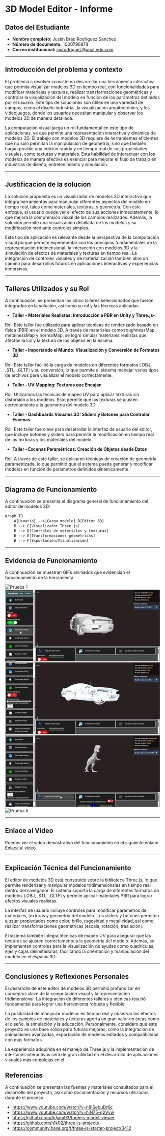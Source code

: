 # 3D Model Editor - Informe

## Datos del Estudiante

- **Nombre completo:** Justin Brad Rodriguez Sanchez
- **Número de documento:** 1000790878
- **Correo institucional:** jusrodriguez@unal.edu.com

---

## Introducción del problema y contexto

El problema a resolver consiste en desarrollar una herramienta interactiva que permita visualizar modelos 3D en tiempo real, con funcionalidades para modificar materiales y texturas, realizar transformaciones geométricas y controlar la visualización del modelo en función de los parámetros definidos por el usuario. Este tipo de soluciones son útiles en una variedad de campos, como el diseño industrial, la visualización arquitectónica, y los videojuegos, donde los usuarios necesitan manipular y observar los modelos 3D de manera detallada.

La computación visual juega un rol fundamental en este tipo de aplicaciones, ya que permite una representación interactiva y dinámica de modelos 3D. El trabajo con modelos 3D requiere de herramientas eficientes que no solo permitan la manipulación de geometría, sino que también hagan posible una edición rápida y en tiempo real de sus propiedades visuales, como texturas y materiales. Esta habilidad de interactuar con los modelos de manera efectiva es esencial para mejorar el flujo de trabajo en industrias de diseño, entretenimiento y simulación.

---

## Justificacion de la solucion

La solución propuesta es un visualizador de modelos 3D interactivo que integra herramientas para manipular diferentes aspectos del modelo en tiempo real, tales como materiales, texturas, y geometría. Con este enfoque, el usuario puede ver el efecto de sus acciones inmediatamente, lo que mejora la comprensión visual de los cambios realizados. Además, la solución permite una visualización detallada de los modelos y su modificación mediante controles simples.

Este tipo de aplicación es relevante desde la perspectiva de la computación visual porque permite experimentar con los principios fundamentales de la representación tridimensional, la interacción con modelos 3D y la simulación de efectos de materiales y texturas en tiempo real. La integración de controles visuales y de materialización también abre un camino para desarrollos futuros en aplicaciones interactivas y experiencias inmersivas.

---

## Talleres Utilizados y su Rol

A continuación, se presentan los cinco talleres seleccionados que fueron integrados en la solución, así como su rol y las técnicas aplicadas:

- **Taller - Materiales Realistas: Introducción a PBR en Unity y Three.js-**

Rol: Este taller fue utilizado para aplicar técnicas de renderizado basado en física (PBR) en el modelo 3D. A través de materiales como roughnessMap, metalnessMap y normalMap, se logró simular materiales realistas que afectan la luz y la textura de los objetos en la escena.

- **Taller - Importando el Mundo: Visualización y Conversión de Formatos 3D**

Rol: Este taller facilitó la carga de modelos en diferentes formatos (.OBJ, .STL, .GLTF) y su conversión, lo que permite al sistema manejar varios tipos de archivos para visualizar el modelo correctamente.

- **Taller - UV Mapping: Texturas que Encajan**

Rol: Utilizamos las técnicas de mapeo UV para aplicar texturas sin distorsión a los modelos. Esto permite que las texturas se ajusten correctamente a la geometría del modelo 3D.

- **Taller - Dashboards Visuales 3D: Sliders y Botones para Controlar Escenas**

Rol: Este taller fue clave para desarrollar la interfaz de usuario del editor, que incluye botones y sliders para permitir la modificación en tiempo real de las texturas y los materiales del modelo.

- **Taller - Escenas Paramétricas: Creación de Objetos desde Datos**

Rol: A través de este taller, se aplicaron técnicas de creación de geometría parametrizada, lo que permitió que el sistema pueda generar y modificar modelos en función de parámetros definidos dinámicamente.

---

## Diagrama de Funcionamiento

A continuación se presenta el diagrama general de funcionamiento del editor de modelos 3D:

```mermaid
graph TD
    A[Usuario] -->|Carga modelo| B[Editor 3D]
    B --> C[Visualizador Three.js]
    B --> D[Controles de materiales y texturas]
    B --> E[Transformaciones geométricas]
    B --> F[Exportación/Visualización]
```

---

## Evidencia de Funcionamiento

A continuación se muestran GIFs animados que evidencian el funcionamiento de la herramienta:

![Prueba 1](resultados/prueba1.gif)
![Prueba 2](resultados/prueba3.gif)
![Prueba 3](resultados/prueba2.gif)
![Prueba 4](resultados/prueba4.gif)
![Prueba 5](resultados/prueba5.gif)

---

## Enlace al Video

Puedes ver el video demostrativo del funcionamiento en el siguiente enlace:  
[Enlace al video](https://drive.google.com/file/d/1oo9sPaIhXFzKWPILDIepl7tm1i0Fcj_B/view?usp=sharing)

---

## Explicación Técnica del Funcionamiento

El editor de modelos 3D está construido sobre la biblioteca Three.js, lo que permite renderizar y manipular modelos tridimensionales en tiempo real dentro del navegador. El sistema soporta la carga de diferentes formatos de modelos (.OBJ, .STL, .GLTF) y permite aplicar materiales PBR para lograr efectos visuales realistas.

La interfaz de usuario incluye controles para modificar parámetros de materiales, texturas y geometría del modelo. Los sliders y botones permiten ajustar propiedades como color, brillo, rugosidad y metalicidad, así como realizar transformaciones geométricas (escala, rotación, traslación).

El sistema también integra técnicas de mapeo UV para asegurar que las texturas se ajusten correctamente a la geometría del modelo. Además, se implementan controles para la visualización de ayudas como cuadrículas, ejes y cajas delimitadoras, facilitando la orientación y manipulación del modelo en el espacio 3D.

---

## Conclusiones y Reflexiones Personales

El desarrollo de este editor de modelos 3D permitió profundizar en conceptos clave de la computación visual y la representación tridimensional. La integración de diferentes talleres y técnicas resultó fundamental para lograr una herramienta robusta y flexible.

La posibilidad de manipular modelos en tiempo real y observar los efectos de los cambios de materiales y texturas aporta un gran valor en áreas como el diseño, la simulación y la educación. Personalmente, considero que este proyecto es una base sólida para futuras mejoras, como la integración de animaciones avanzadas, exportación de modelos editados y compatibilidad con más formatos.

La experiencia adquirida en el manejo de Three.js y la implementación de interfaces interactivas será de gran utilidad en el desarrollo de aplicaciones visuales más complejas en el

## Referencias

A continuación se presentan las fuentes y materiales consultados para el desarrollo del proyecto, así como documentación y recursos utilizados durante el proceso.

- https://www.youtube.com/watch?v=n8lSebuDr6c
- https://www.youtube.com/watch?v=hiN75-q2Vvw
- https://github.com/Adjam93/threejs-model-viewer
- https://github.com/n1k02/three-js-projects
- https://community.haxe.org/t/three-js-starter-project/3412
